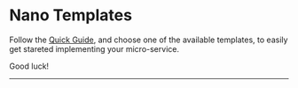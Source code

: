 # Nano Templates
Follow the [Quick Guide](https://github.com/Nano-Core/Nano.Library/wiki/Quick-Guide), and choose one of the available templates, to easily get stareted implementing your micro-service. 

Good luck!

***

